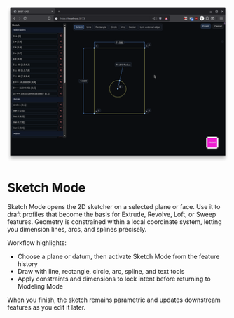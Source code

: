 ![Sketch Mode](../SKETCH.png)

# Sketch Mode

Sketch Mode opens the 2D sketcher on a selected plane or face. Use it to draft profiles that become the basis for Extrude, Revolve, Loft, or Sweep features. Geometry is constrained within a local coordinate system, letting you dimension lines, arcs, and splines precisely.

Workflow highlights:
- Choose a plane or datum, then activate Sketch Mode from the feature history
- Draw with line, rectangle, circle, arc, spline, and text tools
- Apply constraints and dimensions to lock intent before returning to Modeling Mode

When you finish, the sketch remains parametric and updates downstream features as you edit it later.
